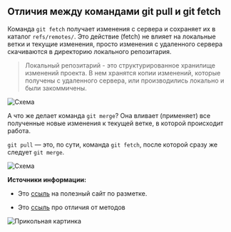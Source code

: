 ## Отличия между командами git pull и git fetch

Команда `git fetch` получает изменения с сервера и сохраняет их в каталог `refs/remotes/`. Это действие (fetch) не влияет на локальные ветки и текущие изменения, просто изменения с удаленного сервера скачиваются в директорию локального репозитария.

> Локальный репозитарий - это структурированное хранилище изменений проекта. В нем хранятся копии изменений, которые получены с удаленного сервера, или производились локально и были закоммичены.

![Схема](https://raw.github.com/xintrea/mytetra_syncro/master/base/14357584259soun9chuj/image1548152635tqvctg3eeo.png)

А что же делает команда `git merge`? Она вливает (применяет) все полученные новые изменения к текущей ветке, в которой происходит работа.

`git pull` — это, по сути, команда `git fetch`, после которой сразу же следует `git merge`.

![Схема](https://raw.github.com/xintrea/mytetra_syncro/master/base/14357584259soun9chuj/image1548152747dpzmnyxma8.png)

**Источники информации:**

- Это [ссыль](https://texterra.ru/blog/ischerpyvayushchaya-shpargalka-po-sintaksisu-razmetki-markdown-na-zametku-avtoram-veb-razrabotchikam.html?ysclid=l9a8jnmpof627443430 "Агентство TexTerra") на полезный сайт по разметке.

- Это [ссыль](https://webhamster.ru/mytetrashare/index/mtb0/143575842521lohpnj4q "В чем разница между Fetch и Pull") про отличия от методов

![Прикольная картинка](https://miro.medium.com/max/720/0*NyhBptaCdlTqAMnn.png)
